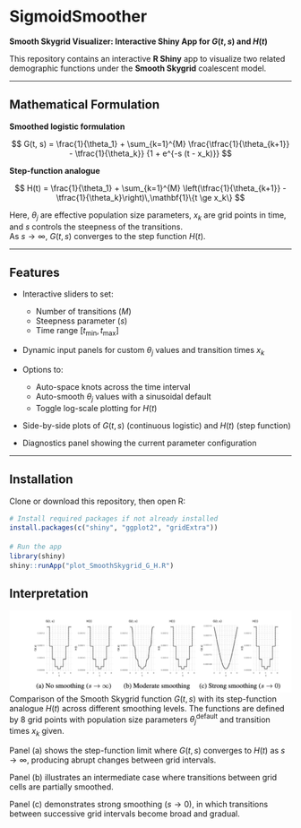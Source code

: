 # SigmoidSmoother

**Smooth Skygrid Visualizer: Interactive Shiny App for $G(t,s)$ and $H(t)$**

This repository contains an interactive **R Shiny** app to visualize two related demographic functions under the **Smooth Skygrid** coalescent model.

---

## Mathematical Formulation

**Smoothed logistic formulation**

$$
G(t, s) = \frac{1}{\theta_1}
          + \sum_{k=1}^{M}
            \frac{\tfrac{1}{\theta_{k+1}} - \tfrac{1}{\theta_k}}
                 {1 + e^{-s (t - x_k)}}
$$

**Step-function analogue**

$$
H(t) = \frac{1}{\theta_1}
       + \sum_{k=1}^{M}
         \left(\tfrac{1}{\theta_{k+1}} - \tfrac{1}{\theta_k}\right)\,\mathbf{1}\{t \ge x_k\}
$$

Here, $\theta_j$ are effective population size parameters, $x_k$ are grid points in time, and $s$ controls the steepness of the transitions.  
As $s \to \infty$, $G(t,s)$ converges to the step function $H(t)$.

---

## Features

- Interactive sliders to set:
  - Number of transitions ($M$)  
  - Steepness parameter ($s$)  
  - Time range $[t_{\min}, t_{\max}]$  

- Dynamic input panels for custom $\theta_j$ values and transition times $x_k$  

- Options to:
  - Auto-space knots across the time interval  
  - Auto-smooth $\theta_j$ values with a sinusoidal default  
  - Toggle log-scale plotting for $H(t)$  

- Side-by-side plots of $G(t,s)$ (continuous logistic) and $H(t)$ (step function)  

- Diagnostics panel showing the current parameter configuration  

---

## Installation

Clone or download this repository, then open R:

```r
# Install required packages if not already installed
install.packages(c("shiny", "ggplot2", "gridExtra"))

# Run the app
library(shiny)
shiny::runApp("plot_SmoothSkygrid_G_H.R")
```

## Interpretation
![Example](fig/ex_fig.png)
Comparison of the Smooth Skygrid function $G(t,s)$ with its step-function analogue $H(t)$ across different smoothing levels. 
The functions are defined by 8 grid points with population size parameters $\theta_j^{\text{default}}$ and transition times $x_k$ given.

Panel (a) shows the step-function limit where $G(t,s)$ converges to $H(t)$ as $s \to \infty$, producing abrupt changes between grid intervals.

Panel (b) illustrates an intermediate case where transitions between grid cells are partially smoothed. 

Panel (c) demonstrates strong smoothing ($s \to 0$), in which transitions between successive grid intervals become broad and gradual.
